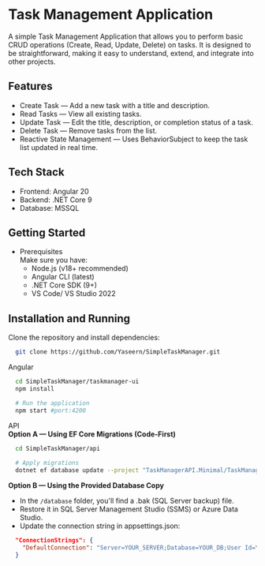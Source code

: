 # Task Management Application
A simple Task Management Application that allows you to perform basic CRUD operations (Create, Read, Update, Delete) on tasks.
It is designed to be straightforward, making it easy to understand, extend, and integrate into other projects.

## Features
- Create Task — Add a new task with a title and description.
- Read Tasks — View all existing tasks.
- Update Task — Edit the title, description, or completion status of a task.
- Delete Task — Remove tasks from the list.
- Reactive State Management — Uses BehaviorSubject to keep the task list updated in real time.

## Tech Stack
- Frontend: Angular 20
- Backend: .NET Core 9
- Database: MSSQL

## Getting Started
 - Prerequisites <br>
Make sure you have:
   - Node.js (v18+ recommended)
   - Angular CLI (latest)
   - .NET Core SDK (9+)
   - VS Code/ VS  Studio 2022
  
## Installation and Running
Clone the repository and install dependencies:

```bash
  git clone https://github.com/Yaseern/SimpleTaskManager.git
```

Angular
```bash  
  cd SimpleTaskManager/taskmanager-ui
  npm install

  # Run the application
  npm start #port:4200
```

API <br>
**Option A — Using EF Core Migrations (Code-First)** 

```bash
  cd SimpleTaskManager/api
  
  # Apply migrations
  dotnet ef database update --project "TaskManagerAPI.Minimal/TaskManagerAPI.Minimal.csproj"
```

**Option B — Using the Provided Database Copy** <br>
  - In the `/database` folder, you'll find a .bak (SQL Server backup) file.
  - Restore it in SQL Server Management Studio (SSMS) or Azure Data Studio.
  - Update the connection string in appsettings.json:
    
```json
  "ConnectionStrings": {
    "DefaultConnection": "Server=YOUR_SERVER;Database=YOUR_DB;User Id=YOUR_USER;Password=YOUR_PASSWORD;TrustServerCertificate=True;"
  }
```

